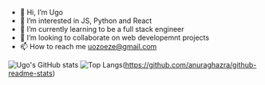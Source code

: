 
- 👋 Hi, I’m Ugo
- 👀 I’m interested in JS, Python and React
- 🌱 I’m currently learning to be a full stack engineer
- 💞️ I’m looking to collaborate on web developemnt projects
- 📫 How to reach me uozoeze@gmail.com


 ![Ugo's GitHub stats](https://github-readme-stats.vercel.app/api?username=Ugonadia&show_icons=true&theme=transparent)
 ![Top Langs](https://github-readme-stats.vercel.app/api/top-langs/?username=Ugonadia&layout=compact)(https://github.com/anuraghazra/github-readme-stats)
 
 
<!---
Ugonadia/Ugonadia is a ✨ special ✨ repository because its `README.md` (this file) appears on your GitHub profile.
You can click the Preview link to take a look at your changes.
--->
</html>
